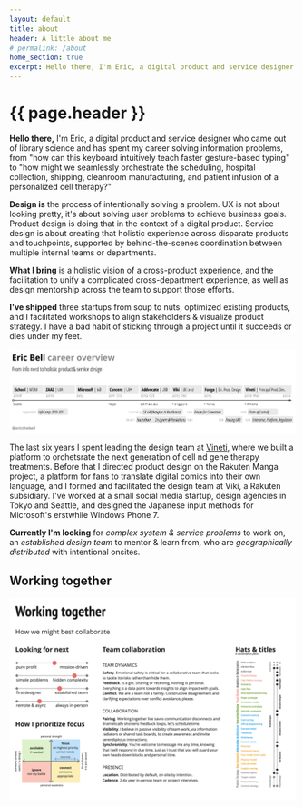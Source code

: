 ```yaml
---
layout: default
title: about
header: A little about me
# permalink: /about
home_section: true
excerpt: Hello there, I'm Eric, a digital product and service designer who specializes in complex, behind-the-scenes challenges that span multiple user groups or internal teams.
---
```


# {{ page.header }}

**Hello there,** I'm Eric, a digital product and service designer who came out of library science and has spent my career solving information problems, from "how can this keyboard intuitively teach faster gesture-based typing" to "how might we seamlessly orchestrate the scheduling, hospital collection, shipping, cleanroom manufacturing, and patient infusion of a personalized cell therapy?"

<!--more--> 

**Design is** the process of intentionally solving a problem. UX is not about looking pretty, it's about solving user problems to achieve business goals. 
Product design is doing that in the context of a digital product. 
Service design is about creating that holistic experience across disparate products and touchpoints, supported by behind-the-scenes coordination between multiple internal teams or departments.

**What I bring** is a holistic vision of a cross-product experience, and the facilitation to unify a complicated cross-department experience, as well as design mentorship across the team to support those efforts.

**I've shipped** three startups from soup to nuts, optimized existing products, and I facilitated workshops to align stakeholders & visualize product strategy. I have a bad habit of sticking through a project until it succeeds or dies under my feet.

<img src="/assets/images/career-timeline-simple.png">

The last six years I spent leading the design team at [Vineti](https://vineti.com/), where we built a platform to orchetsrate the next generation of cell nd gene therapy treatments. Before that I directed product design on the Rakuten Manga project, a platform for fans to translate digital comics into their own language, and I formed and facilitated the design team at Viki, a Rakuten subsidiary. I've worked at a small social media startup, design agencies in Tokyo and Seattle, and designed the Japanese input methods for Microsoft's erstwhile Windows Phone 7.

**Currently I'm looking** for *complex system & service problems* to work on, an *established design team* to mentor & learn from, who are *geographically distributed* with intentional onsites.

<!-- **I design things** based on the people who use them. I’m particularly good at wrapping my head around novel systems and making complexity understandable to its audience. I see most of these situations as information problems. My specialties are Interaction Design and Information Architecture. I approach products, services, and cross-channel experiences holistically. -->

## Working together

<img src="/assets/images/ericbell-user-manual.jpg">